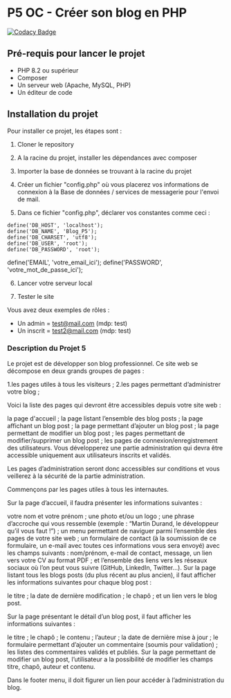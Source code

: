 # P5 OC - Créer son blog en PHP
[![Codacy Badge](https://app.codacy.com/project/badge/Grade/c45486539ee243ef993ae7c6ce2f6491)](https://app.codacy.com/gh/cavmandos/P5/dashboard?utm_source=gh&utm_medium=referral&utm_content=&utm_campaign=Badge_grade)

## Pré-requis pour lancer le projet
-   PHP 8.2 ou supérieur
-   Composer
-   Un serveur web (Apache, MySQL, PHP)
-   Un éditeur de code

## Installation du projet
Pour installer ce projet, les étapes sont :

1.  Cloner le repository

2.  A la racine du projet, installer les dépendances avec composer

3.  Importer la base de données se trouvant à la racine du projet

4.  Créer un fichier "config.php" où vous placerez vos informations de connexion à la Base de données / services de messagerie pour l'envoi de mail.

5.  Dans ce fichier "config.php", déclarer vos constantes comme ceci :

```
define('DB_HOST', 'localhost');
define('DB_NAME', 'Blog_P5');
define('DB_CHARSET', 'utf8');
define('DB_USER', 'root');
define('DB_PASSWORD', 'root');
```
define('EMAIL', 'votre_email_ici');
define('PASSWORD', 'votre_mot_de_passe_ici');

6.  Lancer votre serveur local

7.  Tester le site

Vous avez deux exemples de rôles :
-   Un admin = test@mail.com (mdp: test)
-   Un inscrit = test2@mail.com (mdp: test)

### Description du Projet 5
Le projet est de développer son blog professionnel. Ce site web se décompose en deux grands groupes de pages :

1.les pages utiles à tous les visiteurs ;
2.les pages permettant d’administrer votre blog ;

Voici la liste des pages qui devront être accessibles depuis votre site web :

la page d'accueil ;
la page listant l’ensemble des blog posts ;
la page affichant un blog post ;
la page permettant d’ajouter un blog post ;
la page permettant de modifier un blog post ;
les pages permettant de modifier/supprimer un blog post ;
les pages de connexion/enregistrement des utilisateurs.
Vous développerez une partie administration qui devra être accessible uniquement aux utilisateurs inscrits et validés.

Les pages d’administration seront donc accessibles sur conditions et vous veillerez à la sécurité de la partie administration.

Commençons par les pages utiles à tous les internautes.

Sur la page d’accueil, il faudra présenter les informations suivantes :

votre nom et votre prénom ;
une photo et/ou un logo ;
une phrase d’accroche qui vous ressemble (exemple : “Martin Durand, le développeur qu’il vous faut !”) ;
un menu permettant de naviguer parmi l’ensemble des pages de votre site web ;
un formulaire de contact (à la soumission de ce formulaire, un e-mail avec toutes ces informations vous sera envoyé) avec les champs suivants :
nom/prénom,
e-mail de contact,
message,
un lien vers votre CV au format PDF ;
et l’ensemble des liens vers les réseaux sociaux où l’on peut vous suivre (GitHub, LinkedIn, Twitter…).
Sur la page listant tous les blogs posts (du plus récent au plus ancien), il faut afficher les informations suivantes pour chaque blog post :

le titre ;
la date de dernière modification ;
le chapô ;
et un lien vers le blog post.

Sur la page présentant le détail d’un blog post, il faut afficher les informations suivantes :

le titre ;
le chapô ;
le contenu ;
l’auteur ;
la date de dernière mise à jour ;
le formulaire permettant d’ajouter un commentaire (soumis pour validation) ;
les listes des commentaires validés et publiés.
Sur la page permettant de modifier un blog post, l’utilisateur a la possibilité de modifier les champs titre, chapô, auteur et contenu.

Dans le footer menu, il doit figurer un lien pour accéder à l’administration du blog.
